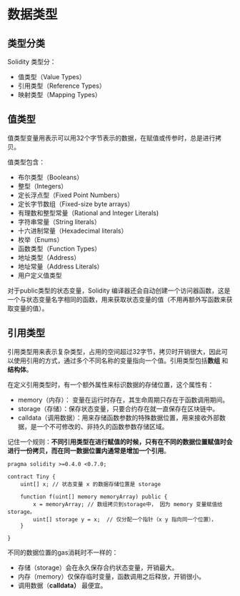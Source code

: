 # 数据类型

## 类型分类

Solidity 类型分：

- 值类型（Value Types）
- 引用类型（Reference Types）
- 映射类型（Mapping Types）

## 值类型

值类型变量用表示可以用32个字节表示的数据，在赋值或传参时，总是进行拷贝。

值类型包含：

- 布尔类型（Booleans）
- 整型（Integers）
- 定长浮点型（Fixed Point Numbers）
- 定长字节数组（Fixed-size byte arrays）
- 有理数和整型常量（Rational and Integer Literals)
- 字符串常量（String literals）
- 十六进制常量（Hexadecimal literals）
- 枚举（Enums）
- 函数类型（Function Types）
- 地址类型（Address）
- 地址常量（Address Literals）
- 用户定义值类型

对于public类型的状态变量，Solidity 编译器还会自动创建一个访问器函数，这是一个与状态变量名字相同的函数，用来获取状态变量的值（不用再额外写函数来获取变量的值）。

## 引用类型

引用类型用来表示复杂类型，占用的空间超过32字节，拷贝时开销很大，因此可以使用引用的方式，通过多个不同名称的变量指向一个值。引用类型包括**数组** 和**结构体**。

在定义引用类型时，有一个额外属性来标识数据的存储位置，这个属性有：

- memory（内存）： 变量在运行时存在，其生命周期只存在于函数调用期间。
- storage（存储）：保存状态变量，只要合约存在就一直保存在区块链中。
- calldata（调用数据）：用来存储函数参数的特殊数据位置，用来接收外部数据，是一个不可修改的、非持久的函数参数存储区域。

记住一个规则：**不同引用类型在进行赋值的时候，只有在不同的数据位置赋值时会进行一份拷贝，而在同一数据位置内通常是增加一个引用**。

```solidity
pragma solidity >=0.4.0 <0.7.0;

contract Tiny {
    uint[] x; // 状态变量 x 的数据存储位置是 storage

    function f(uint[] memory memoryArray) public {
        x = memoryArray; // 数组拷贝到storage中， 因为 memory 变量赋值给 storage。
        uint[] storage y = x;  // 仅分配一个指针（x y 指向同一个位置），
    }

}
```

不同的数据位置的gas消耗时不一样的：

- 存储（storage）会在永久保存合约状态变量，开销最大。
- 内存（memory）仅保存临时变量，函数调用之后释放，开销很小。
- 调用数据（**calldata）** 最便宜。